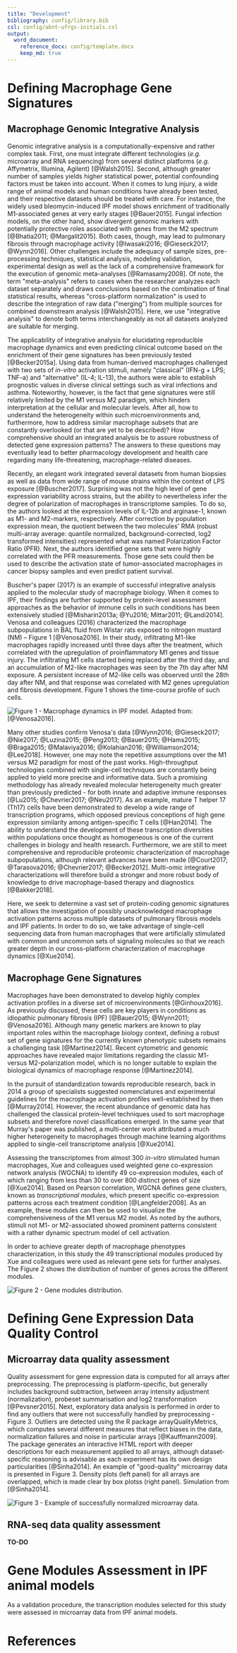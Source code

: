```yaml
---
title: "Development"
bibliography: config/library.bib
csl: config/abnt-ufrgs-initials.csl
output: 
  word_document:
    reference_docx: config/template.docx
    keep_md: true
---
```






# Defining Macrophage Gene Signatures

## Macrophage Genomic Integrative Analysis

  Genomic integrative analysis is a computationally-expensive and rather complex task. First, one must integrate different technologies (_e.g._ microarray and RNA sequencing) from several distinct platforms (_e.g._ Affymetrix, Illumina, Agilent) [@Walsh2015]. Second, although greater number of samples yields higher statistical power, potential confounding factors must be taken into account. When it comes to lung injury, a wide range of animal models and human conditions have already been tested, and their respective datasets should be treated with care. For instance, the widely used bleomycin-induced IPF model shows enrichment of traditionally M1-associated genes at very early stages [@Bauer2015]. Fungal infection models, on the other hand, show divergent genomic markers with potentially protective roles associated with genes from the M2 spectrum [@Bhatia2011; @Margalit2015]. Both cases, though, may lead to pulmonary fibrosis through macrophage activity [@Iwasaki2016; @Gieseck2017; @Wynn2016]. Other challenges include the adequacy of sample sizes, pre-processing techniques, statistical analysis, modeling validation, experimental design as well as the lack of a comprehensive framework for the execution of genomic meta-analyses [@Ramasamy2008]. Of note, the term "meta-analysis" refers to cases when the researcher analyzes each dataset separately and draws conclusions based on the combination of final statistical results, whereas "cross-platform normalization" is used to describe the integration of raw data ("merging") from multiple sources for combined downstream analysis [@Walsh2015]. Here, we use "integrative analysis" to denote both terms interchangeably as not all datasets analyzed are suitable for merging.
  
  The applicability of integrative analysis for elucidating reproducible macrophage dynamics and even predicting clinical outcome based on the enrichment of their gene signatures has been previously tested [@Becker2015a]. Using data from human-derived macrophages challenged with two sets of _in-vitro_ activation stimuli, namely "classical" (IFN-g + LPS; TNF-a) and "alternative" (IL-4; IL-13), the authors were able to establish prognostic values in diverse clinical settings such as viral infections and asthma. Noteworthy, however, is the fact that gene signatures were still relatively limited by the M1 versus M2 paradigm, which hinders interpretation at the cellular and molecular levels. After all, how to understand the heterogeneity within such microenvironments and, furthermore, how to address similar macrophage subsets that are constantly overlooked (or that are yet to be described)? How comprehensive should an integrated analysis be to assure robustness of detected gene expression patterns? The answers to these questions may eventually lead to better pharmacology development and health care regarding many life-threatening, macrophage-related diseases.
  
  Recently, an elegant work integrated several datasets from human biopsies as well as data from wide range of mouse strains within the context of LPS exposure [@Buscher2017]. Surprising was not the high level of gene expression variability across strains, but the ability to nevertheless infer the degree of polarization of macrophages in transcriptome samples. To do so, the authors looked at the expression levels of IL-12b and arginase-1, known as M1- and M2-markers, respectively. After correction by population expression mean, the quotient between the two molecules' RMA (robust multi-array average: quantile normalized, background-corrected, log2 transformed intensities) represented what was named Polarization Factor Ratio (PFR). Next, the authors identified gene sets that were highly correlated with the PFR measurements. Those gene sets could then be used to describe the activation state of tumor-associated macrophages in cancer biopsy samples and even predict patient survival.
  
  Buscher's paper (2017) is an example of successful integrative analysis applied to the molecular study of macrophage biology. When it comes to IPF, their findings are further supported by protein-level assessment approaches as the behavior of immune cells in such conditions has been extensively studied [@Misharin2013a; @Yu2016; Mittar2011; @Landi2014]. Venosa and colleagues (2016) characterized the macrophage subpopulations in BAL fluid from Wistar rats exposed to nitrogen mustard (NM) – Figure 1 [@Venosa2016]. In their study, infiltrating M1-like macrophages rapidly increased until three days after the treatment, which correlated with the upregulation of proinflammatory M1 genes and tissue injury. The infiltrating M1 cells started being replaced after the third day, and an accumulation of M2-like macrophages was seen by the 7th day after NM exposure. A persistent increase of M2-like cells was observed until the 28th day after NM, and that response was correlated with M2 genes upregulation and fibrosis development. Figure 1 shows the time-course profile of such cells.
  
![Figure 1 - Macrophage dynamics in IPF model. Adapted from: [@Venosa2016].](Development_files/figure-docx/venosa-2.png)
  
  Many other studies confirm Venosa's data [@Wynn2016; @Gieseck2017; @Nie2017; @Luzina2015; @Peng2013; @Bauer2015; @Hams2015; @Braga2015; @Malaviya2016; @Kolahian2016; @Williamson2014; @Lee2018]. However, one may note the repetitive assumptions over the M1 versus M2 paradigm for most of the past works. High-throughput technologies combined with single-cell techniques are constantly being applied to yield more precise and informative data. Such a promising methodology has already revealed molecular heterogeneity much greater than previously predicted - for both innate and adaptive immune responses [@Lu2015; @Chevrier2017; @Neu2017]. As an example, mature T helper 17 (Th17) cells have been demonstrated to develop a wide range of transcription programs, which opposed previous conceptions of high gene expression similarity among antigen-specific T cells [@Han2014]. The ability to understand the development of these transcription diversities within populations once thought as homogeneous is one of the current challenges in biology and health research. Furthermore, we are still to meet comprehensive and reproducible proteomic characterization of macrophage subpopulations, although relevant advances have been made [@Court2017; @Tarasova2016; @Chevrier2017; @Becker2012]. Multi-omic integrative characterizations will therefore build a stronger and more robust body of knowledge to drive macrophage-based therapy and diagnostics [@Bakker2018].
  
  Here, we seek to determine a vast set of protein-coding genomic signatures that allows the investigation of possibly unacknowledged macrophage activation patterns across multiple datasets of pulmonary fibrosis models and IPF patients. In order to do so, we take advantage of single-cell sequencing data from human macrophages that were artificially stimulated with common and uncommon sets of signaling molecules so that we reach greater depth in our cross-platform characterization of macrophage dynamics [@Xue2014].

## Macrophage Gene Signatures

  Macrophages have been demonstrated to develop highly complex activation profiles in a diverse set of microenvironments [@Ginhoux2016]. As previously discussed, these cells are key players in conditions as idiopathic pulmonary fibrosis (IPF) [@Bauer2015; @Wynn2011; @Venosa2016]. Although many genetic markers are known to play important roles within the macrophage biology context, defining a robust set of gene signatures for the currently known phenotypic subsets remains a challenging task [@Martinez2014]. Recent cytometric and genomic approaches have revealed major limitations regarding the classic M1- versus M2-polarization model, which is no longer suitable to explain the biological dynamics of macrophage response [@Martinez2014].
  
  In the pursuit of standardization towards reproducible research, back in 2014 a group of specialists suggested nomenclatures and experimental guidelines for the macrophage activation profiles well-established by then [@Murray2014]. However, the recent abundance of genomic data has challenged the classical protein-level techniques used to sort macrophage subsets and therefore novel classifications emerged. In the same year that Murray's paper was published, a multi-center work attributed a much higher heterogeneity to macrophages through machine learning algorithms applied to single-cell transcriptome analysis [@Xue2014]. 
  
  Assessing the transcriptomes from almost 300 _in-vitro_ stimulated human macrophages, Xue and colleagues used weighted gene co-expression network analysis (WGCNA) to identify 49 co-expression modules, each of which ranging from less than 30 to over 800 distinct genes of size [@Xue2014]. Based on Pearson correlation, WGCNA defines gene clusters, known as _transcriptional modules_, which present specific co-expression patterns across each treatment condition [@Langfelder2008]. As an example, these modules can then be used to visualize the comprehensiveness of the M1 versus M2 model. As noted by the authors, stimuli not M1- or M2-associated showed prominent patterns consistent with a rather dynamic spectrum model of cell activation.
  
  In order to achieve greater depth of macrophage phenotypes characterization, in this study the 49 transcriptional modules produced by Xue and colleagues were used as relevant gene sets for further analyses. The Figure 2 shows the distribution of number of genes across the different modules.
  
![Figure 2 - Gene modules distribution.](Development_files/figure-docx/Figure2-1.png)
  

# Defining Gene Expression Data Quality Control


## Microarray data quality assessment

  Quality assessment for gene expression data is computed for all arrays after preprocessing. The preprocessing is platform-specific, but generally includes background subtraction, between array intensity adjustment (normalization), probeset summarisation and log2 transformation [@Pevsner2015]. Next, exploratory data analysis is performed in order to find any outliers that were not successfully handled by preprocessing - Figure 3. Outliers are detected using the R package arrayQualityMetrics, which computes several different measures that reflect biases in the data, normalization failures and noise in particular arrays [@Kauffmann2009]. The package generates an interactive HTML report with deeper descriptions for each measurement applied to all arrays, although dataset-specific reasoning is advisable as each experiment has its own design particularities [@Sinha2014]. An example of "good-quality" microarray data is presented in Figure 3. Density plots (left panel) for all arrays are overlapped, which is made clear by box plotss (right panel). Simulation from [@Sinha2014].
  
![Figure 3 - Example of successfully normalized microarray data.](Development_files/figure-docx/Figure3-1.png)

## RNA-seq data quality assessment

  __TO-DO__
  

# Gene Modules Assessment in IPF animal models


  As a validation procedure, the transcription modules selected for this study were assessed in microarray data from IPF animal models.































# References
  
